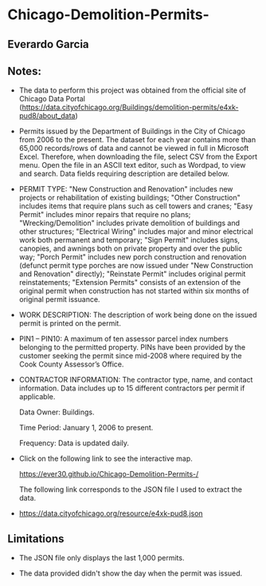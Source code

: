 # Chicago-Demolition-Permits-

## Everardo Garcia   

## Notes:

  - The data to perform this project was obtained from the official site of Chicago Data Portal (https://data.cityofchicago.org/Buildings/demolition-permits/e4xk-pud8/about_data)

  - Permits issued by the Department of Buildings in the City of Chicago from 2006 to the present. The dataset for each year contains more than 65,000 records/rows of data and cannot be viewed in full in Microsoft Excel. Therefore, when downloading the file, select CSV from the Export menu. Open the file in an ASCII text editor, such as Wordpad, to view and search. Data fields requiring description are detailed below.
    
  - PERMIT TYPE: "New Construction and Renovation" includes new projects or rehabilitation of existing buildings; "Other Construction" includes items that require plans such as cell towers and cranes; "Easy Permit" includes minor repairs that require no plans; "Wrecking/Demolition" includes private demolition of buildings and other structures; "Electrical Wiring" includes major and minor electrical work both permanent and temporary; "Sign Permit" includes signs, canopies, and awnings both on private property and over the public way; "Porch Permit" includes new porch construction and renovation (defunct permit type porches are now issued under "New Construction and Renovation" directly); "Reinstate Permit" includes original permit reinstatements; "Extension Permits" consists of an extension of the original permit when construction has not started within six months of original permit issuance.
  
  - WORK DESCRIPTION: The description of work being done on the issued permit is printed on the permit.
  
  - PIN1 – PIN10: A maximum of ten assessor parcel index numbers belonging to the permitted property. PINs have been provided by the customer seeking the permit since mid-2008 where required by the Cook County Assessor’s Office.
  
  - CONTRACTOR INFORMATION: The contractor type, name, and contact information. Data includes up to 15 different contractors per permit if applicable.

    Data Owner: Buildings.

    Time Period: January 1, 2006 to present.

    Frequency: Data is updated daily.

  - Click on the following link to see the interactive map.

    https://ever30.github.io/Chicago-Demolition-Permits-/

    The following link corresponds to the JSON file I used to extract the data. 

  - https://data.cityofchicago.org/resource/e4xk-pud8.json

## Limitations 

  - The JSON file only displays the last 1,000 permits.

  - The data provided didn't show the day when the permit was issued. 
